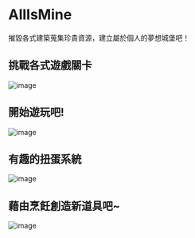 # AllIsMine
摧毀各式建築蒐集珍貴資源，建立屬於個人的夢想城堡吧！

## 挑戰各式遊戲關卡
![image](https://github.com/Bearww/AllIsMine/blob/Design/menu.gif)

## 開始遊玩吧!
![image](https://github.com/Bearww/AllIsMine/blob/Design/play.gif)

## 有趣的扭蛋系統
![image](https://github.com/Bearww/AllIsMine/blob/Design/gacha.gif)

## 藉由烹飪創造新道具吧~
![image](https://github.com/Bearww/AllIsMine/blob/Design/cook.gif)
